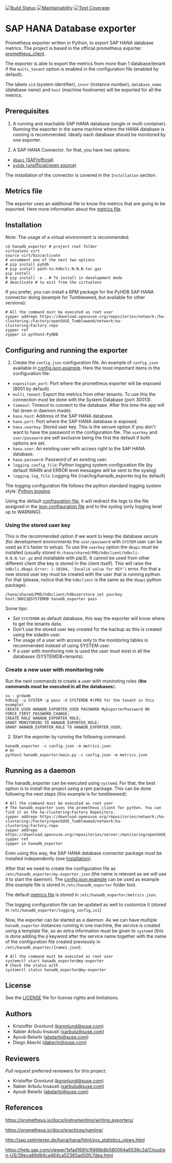 [![Build Status](https://travis-ci.org/SUSE/hanadb_exporter.svg?branch=master)](https://travis-ci.org/SUSE/hanadb_exporter)
[![Maintainability](https://api.codeclimate.com/v1/badges/1fc3a80d4e8342fa6f0d/maintainability)](https://codeclimate.com/github/SUSE/hanadb_exporter/maintainability)
[![Test Coverage](https://api.codeclimate.com/v1/badges/1fc3a80d4e8342fa6f0d/test_coverage)](https://codeclimate.com/github/SUSE/hanadb_exporter/test_coverage)

# SAP HANA Database exporter

Prometheus exporter written in Python, to export SAP HANA database metrics. The
project is based in the official prometheus exporter: [prometheus_client](https://github.com/prometheus/client_python).

The exporter is able to export the metrics from more than 1 database/tenant if the `multi_tenant` option is enabled in the configuration file (enabled by default).

The labels `sid` (system identifier), `insnr` (instance number), `database_name` (database name) and `host` (machine hostname) will be exported for all the metrics.


## Prerequisites

1. A running and reachable SAP HANA database (single or multi container). Running the exporter in the
same machine where the HANA database is running is recommended. Ideally each database
should be monitored by one exporter.

2. A SAP HANA Connector, for that, you have two options:
  - [`dbapi` (SAP/official)](https://help.sap.com/viewer/1efad1691c1f496b8b580064a6536c2d/Cloud/en-US/39eca89d94ca464ca52385ad50fc7dea.html)
  - [`pyhdb` (unofficial/open source)](https://github.com/SAP/PyHDB)

The installation of the connector is covered in the `Installation` section.

## Metrics file

The exporter uses an additional file to know the metrics that are going to be exported. Here more information about the [metrics file](./docs/METRICS.md).

## Installation
Note: The usage of a virtual environment is recommended.

```
cd hanadb_exporter # project root folder
virtualenv virt
source virt/bin/activate
# uncomment one of the next two options
# pip install pyhdb
# pip install path-to-hdbcli-N.N.N.tar.gaz
pip install .
# pip install -e . # To install in development mode
# deactivate # to exit from the virtualenv
```
If you prefer, you can install a RPM package for the PyHDB SAP HANA connector doing (example for Tumbleweed, but available for other versions):

```
# All the command must be executed as root user
zypper addrepo https://download.opensuse.org/repositories/network:/ha-clustering:/Factory/openSUSE_Tumbleweed/network:ha-clustering:Factory.repo
zypper ref
zypper in python3-PyHDB
```

## Configuring and running the exporter

1. Create the `config.json` configuration file.
An example of `config.json` available in [config.json.example](config.json.example). Here the most
important items in the configuration file:
  - `exposition_port`: Port where the prometheus exporter will be exposed (8001 by default).
  - `multi_tenant`: Export the metrics from other tenants. To use this the connection must be done with the System Database (port 30013).
  - `timeout`: Timeout to connect to the database. After this time the app will fail (even in daemon mode).
  - `hana.host`: Address of the SAP HANA database.
  - `hana.port`: Port where the SAP HANA database is exposed.
  - `hana.userkey`: Stored user key. This is the secure option if you don't want to have the password in the configuration file. The `userkey` and `user/password` are self exclusive being the first the default if both options are set.
  - `hana.user`: An existing user with access right to the SAP HANA database.
  - `hana.password`: Password of an existing user.
  - `logging.config_file`: Python logging system configuration file (by default WARN and ERROR level messages will be sent to the syslog)
  - `logging.log_file`: Logging file (/var/log/hanadb_exporter.log by default)

The logging configuration file follows the python standard logging system style: [Python logging](https://docs.python.org/3/library/logging.config.html).

Using the default [configuration file](./logging_config.ini), it will redirect the logs to the file assigned in the [json configuration file](./config.json.example) and to the syslog (only logging level up to WARNING).

### Using the stored user key

This is the recommended option if we want to keep the database secure (for development environments the `user/password` with `SYSTEM` user can be used as it's faster to setup).
To use the `userkey` option the `dbapi` must be installed (usually stored in `/hana/shared/PRD/hdbclient/hdbcli-N.N.N.tar.gz` and installable with pip3).
It cannot be used from other different client (the key is stored in the client itself). This will raise the `hdbcli.dbapi.Error: (-10104, 'Invalid value for KEY')` error.
For that a new stored user key must be created with the user that is running python. For that (please, notice that the `hdbclient` is the same as the `dbapi` python package):
```
/hana/shared/PRD/hdbclient/hdbuserstore set yourkey host:30013@SYSTEMDB hanadb_exporter pass
```

Some tips:
- Set `SYSTEMDB` as default database, this way the exporter will know where to get the tenants data.
- Don't use the stored user key created for the backup as this is created using the sidadm user.
- The usage of a user with access only to the monitoring tables is recommended instead of using SYSTEM user.
- If a user with monitoring role is used the user must exist in all the databases (SYSTEMDB+tenants).

### Create a new user with monitoring role
Run the next commands to create a user with moniroting roles (**the commands must be executed in all the databases**):
```
su - prdadm
hdbsql -u SYSTEM -p pass -d SYSTEMDB #(PRD for the tenant in this example)
CREATE USER HANADB_EXPORTER_USER PASSWORD MyExporterPassword NO FORCE_FIRST_PASSWORD_CHANGE;
CREATE ROLE HANADB_EXPORTER_ROLE;
GRANT MONITORING TO HANADB_EXPORTER_ROLE;
GRANT HANADB_EXPORTER_ROLE TO HANADB_EXPORTER_USER;
```


2. Start the exporter by running the following command:
```
hanadb_exporter -c config.json -m metrics.json
# Or
python3 hanadb_exporter/main.py -c config.json -m metrics.json
```

## Running as a daemon
The hanadb_exporter can be executed using `systemd`. For that, the best option is to install the
project using a rpm package. This can be done following the next steps (this example is for tumbleweed):

```
# All the command must be executed as root user
# The hanadb_exporter uses the prometheus_client for python. You can find it on the ha-clustering:Factory Repository.
zypper addrepo https://download.opensuse.org/repositories/network:/ha-clustering:/Factory/openSUSE_Tumbleweed/network:ha-clustering:Factory.repo
zypper addrepo https://download.opensuse.org/repositories/server:/monitoring/openSUSE_Tumbleweed/server:monitoring.repo
zypper ref
zypper in hanadb_exporter
```

Even using this way, the SAP HANA database connector package must be installed independently (see [Installation](#installation)).

After that we need to create the configuration file as `/etc/hanadb_exporter/my-exporter.json` (the name is relevant as we will use it to start the daemon).
The [config.json.example](./config.json.example) can be used as example (the example file is
stored in `/etc/hanadb_exporter` folder too).

The default [metrics file](./metrics.json) is stored in `/etc/hanadb_exporter/metrics.json`.

The logging configuration file can be updated as well to customize it (stored in `/etc/hanadb_exporter/logging_config.ini`)

Now, the exporter can be started as a daemon. As we can have multiple `hanadb_exporter` instances running in one machine, the service is created using a template file, so an extra information must be given to `systemd` (this is done adding the `@` keyword after the service name together with the name of the configuration file created previously in `/etc/hanadb_exporter/{name}.json`):
```
# All the command must be executed as root user
systemctl start hanadb_exporter@my-exporter
# Check the status with
systemctl status hanadb_exporter@my-exporter
```

## License

See the [LICENSE](LICENSE) file for license rights and limitations.

## Authors

- Kristoffer Gronlund (kgronlund@suse.com)
- Xabier Arbulu Insausti (xarbulu@suse.com)
- Ayoub Belarbi (abelarbi@suse.com)
- Diego Akechi (dakechi@suse.com)

## Reviewers

*Pull request* preferred reviewers for this project:
- Kristoffer Gronlund (kgronlund@suse.com)
- Xabier Arbulu Insausti (xarbulu@suse.com)
- Ayoub Belarbi (abelarbi@suse.com)

## References

https://prometheus.io/docs/instrumenting/writing_exporters/

https://prometheus.io/docs/practices/naming/

http://sap.optimieren.de/hana/hana/html/sys_statistics_views.html

https://help.sap.com/viewer/1efad1691c1f496b8b580064a6536c2d/Cloud/en-US/39eca89d94ca464ca52385ad50fc7dea.html

